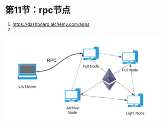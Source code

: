 # 第11节：rpc节点



1. https://dashboard.alchemy.com/apps
2. 

![image-20220914115548231](assets/image-20220914115548231.png)
